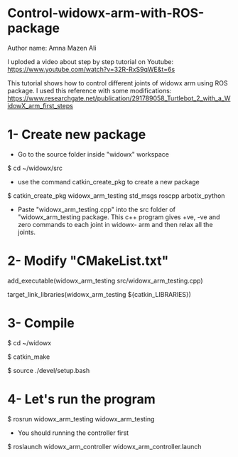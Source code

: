 # Control-widowx-arm-with-ROS-package

Author name: Amna Mazen Ali

I uploded a video about step by step tutorial on Youtube: https://www.youtube.com/watch?v=32R-RxS9qWE&t=6s

This tutorial shows how to control different joints of widowx arm using ROS package. I used this reference with some modifications: https://www.researchgate.net/publication/291789058_Turtlebot_2_with_a_WidowX_arm_first_steps


# 1- Create new package

* Go to the source folder inside "widowx" workspace 

$ cd ~/widowx/src

* use the command catkin_create_pkg <package-name> <dependencies> to create a new package
  
$ catkin_create_pkg widowx_arm_testing std_msgs roscpp arbotix_python
  
* Paste "widowx_arm_testing.cpp" into the src folder of "widowx_arm_testing package. This c++ program gives +ve, -ve and zero commands to each joint in widowx- arm 
  and then relax all the joints.
  
# 2- Modify "CMakeList.txt" 
  
add_executable(widowx_arm_testing src/widowx_arm_testing.cpp)
  
target_link_libraries(widowx_arm_testing ${catkin_LIBRARIES})
  
# 3- Compile 
  
 $ cd ~/widowx
  
 $ catkin_make
  
 $ source ./devel/setup.bash
  
# 4- Let's run the program
  
  $ rosrun widowx_arm_testing widowx_arm_testing
  
  * You should running the controller first
  
  $ roslaunch widowx_arm_controller widowx_arm_controller.launch
  
